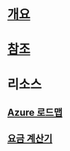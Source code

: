 # [개요](index.md)
# [참조](http://docs.microsoft.com/dotnet/api/?term=Microsoft.Azure)
# 리소스
## [Azure 로드맵](https://azure.microsoft.com/roadmap/)
## [요금 계산기](https://azure.microsoft.com/pricing/calculator/)

